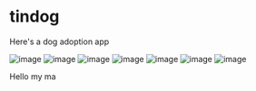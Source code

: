 # tindog

Here's a dog adoption app

![image](https://user-images.githubusercontent.com/59219441/204844605-7c3f5ed6-0295-49a9-8acd-a45e79cbfe79.png)
![image](https://user-images.githubusercontent.com/59219441/204843831-1bce50b6-cedb-46bc-9a98-a7da8e522947.png)
![image](https://user-images.githubusercontent.com/59219441/204843929-e4b807a1-f0d4-4162-aeaa-3db7df594780.png)
![image](https://user-images.githubusercontent.com/59219441/204844131-bd80d467-0229-402c-880a-16cbea3d020a.png)
![image](https://user-images.githubusercontent.com/59219441/204844226-c1a61956-9a89-4a54-9f93-c351a9989e0b.png)
![image](https://user-images.githubusercontent.com/59219441/204844311-5e636e52-cb70-47c0-835b-61e0d77f3c8b.png)
![image](https://user-images.githubusercontent.com/59219441/204844467-05c42ac3-31c0-43d8-acc3-c3511a080c79.png)

Hello my ma
